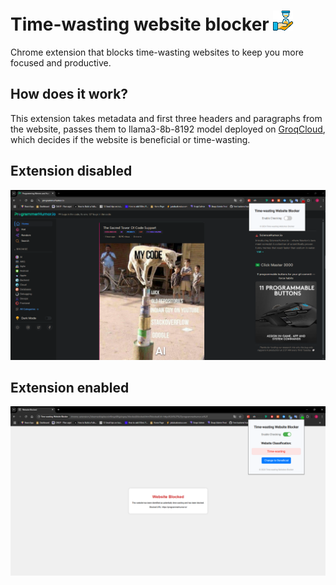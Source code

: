 # Time-wasting website blocker ![icon](public/icons/icon32.png)

Chrome extension that blocks time-wasting websites to keep you more focused and productive. 

## How does it work?

This extension takes metadata and first three headers and paragraphs from the website, passes them to llama3-8b-8192 model deployed on [GroqCloud](https://groq.com/), which decides if the website is beneficial or time-wasting.

## Extension disabled
![image1](public/images/image-1.png)

## Extension enabled
![image2](public/images/image-2.png)